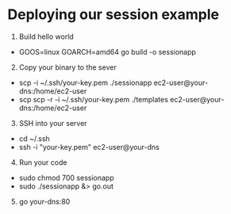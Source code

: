 # Deploying our session example

1. Build hello world

- GOOS=linux GOARCH=amd64 go build -o sessionapp

2. Copy your binary to the sever

- scp -i ~/.ssh/your-key.pem ./sessionapp ec2-user@your-dns:/home/ec2-user
- scp scp -r -i ~/.ssh/your-key.pem ./templates ec2-user@your-dns:/home/ec2-user

3. SSH into your server

- cd ~/.ssh
- ssh -i "your-key.pem" ec2-user@your-dns

4. Run your code

- sudo chmod 700 sessionapp
- sudo ./sessionapp &> go.out

5. go your-dns:80
